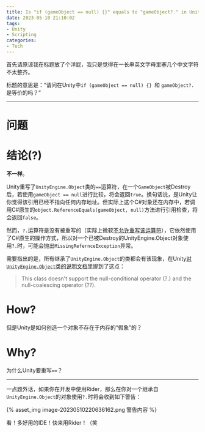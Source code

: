 ```yaml
---
title: Is "if (gameObject == null) {}" equals to "gameObject?." in Unity?
date: 2023-05-10 21:10:02
tags:
- Unity
- Scripting
categories:
- Tech
---
```




首先请原谅我在标题放了个洋屁，我只是觉得在一长串英文字母里塞几个中文字符不太整齐。

标题的意思是：“请问在Unity中```if (gameObject == null) {} ```和 ```gameObject?.``` 是等价的吗？”

<!--more-->

-------

# 问题



# 结论(?)

**不一样**。

Unity重写了```UnityEngine.Object```类的```==```运算符，在一个```GameObject```被Destroy后，若使用```gameObject == null```进行比较，将会返回```true```。换句话说，是Unity让你觉得该引用已经不指向任何内存地址。但实际上这个C#对象还在内存中，若调用C#原生的```object.ReferenceEquals(gameObject, null)```方法进行引用检查，将会返回```false```。

然而，```?.```运算符是没有被重写的（实际上微软[不允许重写该运算符](https://learn.microsoft.com/en-us/dotnet/csharp/language-reference/operators/operator-overloading#non-overloadable-operators)），它依然使用了C#原生的操作方式，所以对一个已被Destroy的UnityEngine.Object对象使用```?.```时，可能会抛出```MissingRefernceException```异常。

需要指出的是，所有继承了```UnityEngine.Object```的类都会有该现象，在Unity[对```UnityEngine.Object```类的说明文档](https://docs.unity3d.com/ScriptReference/Object.html)里提到了这点：

> This class doesn't support the null-conditional operator (?.) and the null-coalescing operator (??).

# How?

但是Unity是如何创造一个对象不存在于内存的“假象”的？

# Why?

为什么Unity要重写```==```？





-------



一点题外话，如果你在开发中使用Rider，那么在你对一个继承自```UnityEngine.Object```的对象使用```?.```时将会收到如下警告：

{% asset_img image-20230510220636162.png 警告内容 %}

看！多好用的IDE！快来用Rider！（笑
